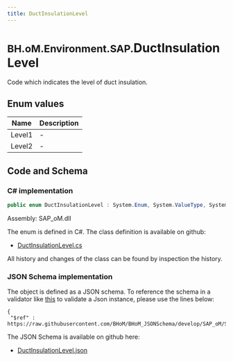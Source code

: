 ```yaml
---
title: DuctInsulationLevel
---
```


# <small>BH.oM.Environment.SAP.</small>**DuctInsulationLevel**

Code which indicates the level of duct insulation.

## Enum values

| Name            | Description                                                    |
|-----------------|----------------------------------------------------------------|
| Level1 |  -  |
| Level2 |  -  |


## Code and Schema

### C# implementation

``` C# title="C#"
public enum DuctInsulationLevel : System.Enum, System.ValueType, System.IComparable, System.ISpanFormattable, System.IFormattable, System.IConvertible
```

Assembly: SAP_oM.dll

The enum is defined in C#. The class definition is available on github:

- [DuctInsulationLevel.cs](https://github.com/BHoM/SAP_Toolkit/blob/develop/SAP_oM/Enums\DuctInsulationLevel.cs)

All history and changes of the class can be found by inspection the history.
### JSON Schema implementation

The object is defined as a JSON schema. To reference the schema in a validator like [this](https://www.jsonschemavalidator.net/) to validate a Json instance, please use the lines below:

``` { .json .copy .select } title="JSON Schema"
{
 "$ref" : https://raw.githubusercontent.com/BHoM/BHoM_JSONSchema/develop/SAP_oM/SAP/DuctInsulationLevel.json}
```

The JSON Schema is available on github here:

- [DuctInsulationLevel.json](https://github.com/BHoM/BHoM_JSONSchema/blob/develop/SAP_oM/SAP/DuctInsulationLevel.json)
